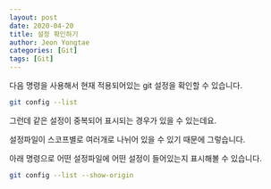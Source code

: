 ```yaml
---
layout: post
date: 2020-04-20 
title: 설정 확인하기
author: Jeon Yongtae
categories: [Git]
tags: [Git]
---
```



다음 명령을 사용해서 현재 적용되어있는 git 설정을 확인할 수 있습니다.

```bash
git config --list
```

그런데 같은 설정이 중복되어 표시되는 경우가 있을 수 있는데요.

설정파일이 스코프별로 여러개로 나뉘어 있을 수 있기 때문에 그렇습니다.

아래 명령으로 어떤 설정파일에 어떤 설정이 들어있는지 표시해볼 수 있습니다.

```bash
git config --list --show-origin
```

